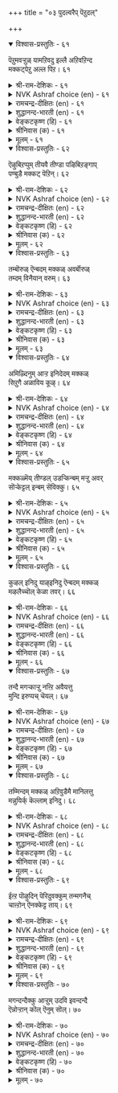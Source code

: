 +++
title = "०३ पुदल्वरैप् पॆऱुदल्"

+++


<details open><summary>विश्वास-प्रस्तुतिः - ६१</summary>

पॆऱुमवऱ्ऱुळ् यामऱिवदु इल्लै अऱिवऱिन्द  
मक्कट्पेऱु अल्ल पिऱ।      ६१
</details>

<details><summary>श्री-राम-देशिकः - ६१</summary>

शास्त्रानुगतबुद्धीनां पुत्राणां लाभ एव तु ।  
लव्धव्येषु महद्भाग्यं अन्यन्नेह प्रशस्यते ॥ ६१॥
</details>

<details><summary>NVK Ashraf choice (en) - ६१</summary>

००६१
Of all blessings we know,
Nothing worth than begetting intelligent children.
(Satguru Subramuniyaswami), (P.S. Sundaram)
</details>

<details><summary>रामचन्द्र-दीक्षितः (en) - ६१</summary>

61\. peṟumavaṟṟuḷ yām aṟivatu illai-aṟivu aṟinta  
makkaṭpēṟu alla piṟa.

61\. We do not know of any other asset than that of intelligent off-spring.  
</details>

<details><summary>शुद्धानन्द-भारती (en) - ६१</summary>

1\. பெறுமவற்றுள் யாமறிவது இல்லை அறிவறிந்த  
மக்கட்பேறு அல்ல பிற  
The world no higher bliss bestows  
Than children virtuous and wise.         61  
</details>

<details><summary>वेङ्कटकृष्ण (हि) - ६१</summary>

61
बुद्धिमान सन्तान से, बढ़ कर विभव सुयोग्य ।  
हम तो मानेंगे नहीं, हैं पाने के योग्य ॥
</details>

<details><summary>श्रीनिवास (क) - ६१</summary>

61. अरिवन्नु तिळिद मक्कळन्नु पडॆयुवुदक्किन्त नमगॆ बेरॆ भाग्यविल्ल. (उळिद भाग्यगळन्नु नावु लक्षिसुवुदिल्ल)

</details>

<details><summary>मूलम् - ६१</summary>

पॆऱुमवऱ्ऱुळ् यामऱिवदु इल्लै अऱिवऱिन्द  
मक्कट्पेऱु अल्ल पिऱ।      ६१
</details>

<details open><summary>विश्वास-प्रस्तुतिः - ६२</summary>

ऎऴुबिऱप्पुम् तीयवै तीण्डा पऴिबिऱङ्गाप्  
पण्बुडै मक्कट् पॆऱिन्।      ६२
</details>

<details><summary>श्री-राम-देशिकः - ६२</summary>

निर्दुष्टगुणसम्पन्नं पुत्रं प्राप्नोति यो नरः ।  
दुःखानि तं न बाधन्ते भाविजन्मसु सप्तसु ॥ ६२॥
</details>

<details><summary>NVK Ashraf choice (en) - ६२</summary>

००६२
No harm will befall in all seven births
If one begets blameless children.
(P.S. Sundaram)
</details>

<details><summary>रामचन्द्र-दीक्षितः (en) - ६२</summary>

62\. eḻupiṟappum tīyavai tīṇṭā-paḻi piṟaṅkāp  
paṇpuṭai makkaṭ peṟiṉ.

62\. All the seven births no evil befalls one who is blest with good and unstained children.  
</details>

<details><summary>शुद्धानन्द-भारती (en) - ६२</summary>

2\. எழுபிறப்பும் தீயவை தீண்டா பழிபிறங்காப்  
பண்புடை மக்கட் பெறின்  
No evil comes and no blemish;  
Noble sons bring all we wish.         62  
</details>

<details><summary>वेङ्कटकृष्ण (हि) - ६२</summary>

62
सात जन्म तक भी उसे, छू नहिं सकता ताप ।  
यदि पावे संतान जो, शीलवान निष्पाप ॥
</details>

<details><summary>श्रीनिवास (क) - ६२</summary>

62. अपकीर्ति इल्लद, गुणशालिगळाद मक्कळन्नु पडॆदरॆ, एळु जन्मगळल्लियू केडिनिन्द उण्टागुव दुःखवु नम्म बळि सारुवुदिल्ल.

</details>

<details><summary>मूलम् - ६२</summary>

ऎऴुबिऱप्पुम् तीयवै तीण्डा पऴिबिऱङ्गाप्  
पण्बुडै मक्कट् पॆऱिन्।      ६२
</details>

<details open><summary>विश्वास-प्रस्तुतिः - ६३</summary>

तम्बॊरुळ् ऎन्बदम् मक्कळ् अवर्बॊरुळ्  
तम्दम् विनैयान् वरुम्।      ६३
</details>

<details><summary>श्री-राम-देशिकः - ६३</summary>

तनयेन पितुः स्वर्गलोकार्थे दानकारणात् ।  
पुत्रं स्वार्जितवित्तेन समं वै मन्यते पिता ॥ ६३॥
</details>

<details><summary>NVK Ashraf choice (en) - ६३</summary>

००६३
Children are called one's fortune;
And their fortune the result of their own deeds. *
(S. Thandapani Desikar)
</details>

<details><summary>रामचन्द्र-दीक्षितः (en) - ६३</summary>

63\. tam poruḷ eṉpa tam makkaḷ; avar poruḷ  
tamtam viṉaiyāl varum.

63\. A man’s riches are his children; their riches are the fruit of their actions.  
</details>

<details><summary>शुद्धानन्द-भारती (en) - ६३</summary>

3\. தம்பொருள் என்பதம் மக்கள் அவர்பொருள்  
தம்தம் வினையான் வரும்  
Children are one's wealth indeed  
Their wealth is measured by their deed.         63  
</details>

<details><summary>वेङ्कटकृष्ण (हि) - ६३</summary>

63
निज संतान-सुकर्म से, स्वयं धन्य हों जान ।  
अपना अर्थ सुधी कहें, है अपनी संतान ॥
</details>

<details><summary>श्रीनिवास (क) - ६३</summary>

63. तम्म मक्कळे तम्म सम्पत्तु ऎन्दु (बल्लवरु) हेळुवरु; आ मक्कळ सम्पत्तॆन्दरॆ अवरवर कर्मफलगळु.

</details>

<details><summary>मूलम् - ६३</summary>

तम्बॊरुळ् ऎन्बदम् मक्कळ् अवर्बॊरुळ्  
तम्दम् विनैयान् वरुम्।      ६३
</details>

<details open><summary>विश्वास-प्रस्तुतिः - ६४</summary>

अमिऴ्दिनुम् आऱ्ऱ इनिदेदम् मक्कळ्  
सिऱुगै अळाविय कूऴ्।      ६४
</details>

<details><summary>श्री-राम-देशिकः - ६४</summary>

दत्तं यत् पुत्र हस्तेन सामान्यमपि भोजनम् ।  
अमृतादधिकं तत्तु वर्तते मधुरं पितुः ॥ ६४॥
</details>

<details><summary>NVK Ashraf choice (en) - ६४</summary>

००६४
Sweeter than nectar is the porridge messed up
By the tiny hands of one’s children. *
(G. Vanmikanathan)
</details>

<details><summary>रामचन्द्र-दीक्षितः (en) - ६४</summary>

64\. amiḻtiṉum āṟṟa iṉitē-tam makkaḷ  
ciṟu kai aḷāviya kūḻ.

64\. Sweeter than ambrosia is the food handled by the tender hand of one’s children.  
</details>

<details><summary>शुद्धानन्द-भारती (en) - ६४</summary>

4\. அமிர்தினும் ஆற்ற இனிதேதம் மக்கள்  
சிறுகை அளாவிய கூழ்  
The food is more than nectar sweet  
In which one's children hands insert.         64  
</details>

<details><summary>वेङ्कटकृष्ण (हि) - ६४</summary>

64
नन्हे निज संतान के, हाथ विलोड़ा भात ।  
देवों के भी अमृत का, स्वाद करेगा मात ॥
</details>

<details><summary>श्रीनिवास (क) - ६४</summary>

64. मक्कळु तम्म किरुकैगळिन्द चॆल्लाडिद कूळु, हॆत्तवरिगॆ अमृतक्किन्त मिगिलाद सवि उण्टुमाडुत्तदॆ.

</details>

<details><summary>मूलम् - ६४</summary>

अमिऴ्दिनुम् आऱ्ऱ इनिदेदम् मक्कळ्  
सिऱुगै अळाविय कूऴ्।      ६४
</details>

<details open><summary>विश्वास-प्रस्तुतिः - ६५</summary>

मक्कळ्मॆय् तीण्डल् उडऱ्किन्बम् मऱ्ऱु अवर्  
सॊऱ्केट्टल् इन्बम् सॆविक्कु।      ६५
</details>

<details><summary>श्री-राम-देशिकः - ६५</summary>

पुत्रदेहपरिष्वङ्गो देहानन्दं विवर्धयेत् ।  
जनयेच्छ्रवणानन्दं तेषां स्खलितभाषितम् ॥ ६५॥
</details>

<details><summary>NVK Ashraf choice (en) - ६५</summary>

००६५
To be touched by children is a delight to the body,
And to hear their speech a joy to the ear.
(N.V.K. Ashraf)
</details>

<details><summary>रामचन्द्र-दीक्षितः (en) - ६५</summary>

65\. makkaḷ mey tīṇṭal uṭaṟku iṉpam; maṟṟu avar  
col kēṭṭal iṉpam, cevikku.

65\. The delight of the body is the touch of one’s children. The delight of the ear is their lisp.  
</details>

<details><summary>शुद्धानन्द-भारती (en) - ६५</summary>

5\. மக்கள்மெய் தீண்டல் உடற்கின்பம் மற்றுஅவர்  
சொற்கேட்டல் இன்பம் செவிக்கு  
Children's touch delights the body  
Sweet to ears are their words lovely.         65  
</details>

<details><summary>वेङ्कटकृष्ण (हि) - ६५</summary>

65
निज शिशु अंग-स्पर्श से, तन को है सुख-लाभ ।  
टूटी- फूटी बात से, श्रुति को है सुख-लाभ ॥
</details>

<details><summary>श्रीनिवास (क) - ६५</summary>

65. मक्कळ मैयन्नु सवरुवुदु ऒडलिगॆ हित, आ मक्कळ तॊदलु नुडि केळुवुदु किविगॆ हित.

</details>

<details><summary>मूलम् - ६५</summary>

मक्कळ्मॆय् तीण्डल् उडऱ्किन्बम् मऱ्ऱु अवर्  
सॊऱ्केट्टल् इन्बम् सॆविक्कु।      ६५
</details>

<details open><summary>विश्वास-प्रस्तुतिः - ६६</summary>

कुऴल् इनिदु याऴ्इनिदु ऎन्बदम् मक्कळ्  
मऴलैच्चॊल् केळा तवर्।      ६६
</details>

<details><summary>श्री-राम-देशिकः - ६६</summary>

अस्पष्टमधुरं पुत्रभाषितं श‍ृणोति यः ।  
स एव कथयेत् रम्यं वीणावेण्वादि वादितम् ॥ ६६॥
</details>

<details><summary>NVK Ashraf choice (en) - ६६</summary>

००६६
"The flute is sweet", "The lute is sweet",
Say those who never heard their children lisp.
(P.S. Sundaram)
</details>

<details><summary>रामचन्द्र-दीक्षितः (en) - ६६</summary>

66\. 'kuḻal iṉitu; yāḻ iṉitu' eṉpa-tam makkaḷ  
maḻalaic col kēḷātavar.

66\. The ‘lute is sweet’, ‘the Veena is sweet’, they say who have not heard the lisp of their little ones.  
</details>

<details><summary>शुद्धानन्द-भारती (en) - ६६</summary>

6\. குழல்இனிது யாழ்இனிது என்பதம் மக்கள்  
மழலைச்சொல் கேளா தவர்  
The flute and lute are sweet they say  
Deaf to baby's babble's lay!         66  
</details>

<details><summary>वेङ्कटकृष्ण (हि) - ६६</summary>

66
मुरली-नाद मधुर कहें, सुमधुर वीणा-गान ।  
तुतलाना संतान का, जो न सुना निज कान ॥
</details>

<details><summary>श्रीनिवास (क) - ६६</summary>

66. तम्म मक्कळ तॊदलु मातन्नु केळदवरु कॊळलु इनिदु, वीणॆ इनिदु ऎन्दु हेळुत्तारॆ.

</details>

<details><summary>मूलम् - ६६</summary>

कुऴल् इनिदु याऴ्इनिदु ऎन्बदम् मक्कळ्  
मऴलैच्चॊल् केळा तवर्।      ६६
</details>

<details open><summary>विश्वास-प्रस्तुतिः - ६७</summary>

तन्दै मगऱ्काऱ्ऱु नऩ्ऱि अवैयत्तु  
मुन्दि इरुप्पच् चॆयल्।      ६७
</details>

<details><summary>श्री-राम-देशिकः - ६७</summary>

पिता विद्याप्रदानेन पण्डिताग्रेसरं सुतम् ।  
यदि कुर्यात्सुतस्यैतत् महत् साह्यमुदीर्यते ॥ ६७॥
</details>

<details><summary>NVK Ashraf choice (en) - ६७</summary>

००६७
The good a father can do to his child
Is to make him excel in the midst of the learned. *
(K. Krishnaswamy & Vijaya Ramkumar)
</details>

<details><summary>रामचन्द्र-दीक्षितः (en) - ६७</summary>

67\. tantai makaṟku āṟṟum naṉṟi avaiyattu  
munti iruppac ceyal.

67\. The good a father can do his son is to make him occupy the first rank in an assembly.  
</details>

<details><summary>शुद्धानन्द-भारती (en) - ६७</summary>

7\. தந்தை மகற்குஆற்றும் நன்றி அவையத்து  
முந்தி யிருப்பச் செயல்  
A father's duty to his son is  
To seat him in front of the wise.         67  
</details>

<details><summary>वेङ्कटकृष्ण (हि) - ६७</summary>

67
पिता करे उपकार यह, जिससे निज संतान ।  
पंडित-सभा-समाज में, पावे अग्रस्थान ॥
</details>

<details><summary>श्रीनिवास (क) - ६७</summary>

67. तन्दॆयादवनु तन्न मगनिगॆ माडुव उपकारवॆन्दरॆ बुद्दि जीविगळ सभॆगळल्लि ऎदॆगॊट्टु मातनाडुव हागॆ अवनिगॆ विद्यॆ नीडुवुदु.

</details>

<details><summary>मूलम् - ६७</summary>

तन्दै मगऱ्काऱ्ऱु नऩ्ऱि अवैयत्तु  
मुन्दि इरुप्पच् चॆयल्।      ६७
</details>

<details open><summary>विश्वास-प्रस्तुतिः - ६८</summary>

तम्मिन्दम् मक्कळ् अऱिवुडैमै मानिलत्तु  
मन्नुयिर्क् कॆल्लाम् इनिदु।      ६८
</details>

<details><summary>श्री-राम-देशिकः - ६८</summary>

विद्यावन्तं सुतं दृष्टवा मोदते न पिता परम् ।  
अधिकं तेन तुष्यन्ति सर्वे भूतलवासिनः ॥ ६८॥
</details>

<details><summary>NVK Ashraf choice (en) - ६८</summary>

००६८
The wisdom of one's own children
Brings joy to all life on the earth.
(N.V.K. Ashraf)
</details>

<details><summary>रामचन्द्र-दीक्षितः (en) - ६८</summary>

68\. tammiṉ, tam makkaḷ aṟivuṭaimai mā nilattu  
maṉ uyirkku ellām iṉitu.

68\. Wisdom of the child is not merely the father’s delight but the delight of the world.  
</details>

<details><summary>शुद्धानन्द-भारती (en) - ६८</summary>

8\. தம்மின்தம் மக்கள் அறிவுடமை மாநிலத்து  
மன்னுயிர்க் கெல்லாம் இனிது  
With joy the hearts of parents swell  
To see their children themselves excel.         68  
</details>

<details><summary>वेङ्कटकृष्ण (हि) - ६८</summary>

68
विद्यार्जन संतान का, अपने को दे तोष ।  
उससे बढ़ सब जगत को, देगा वह संतोष ॥
</details>

<details><summary>श्रीनिवास (क) - ६८</summary>

68. तम्म मक्कळ बौद्दिक जाण्मॆ तमगॆ मात्रवल्लदॆ, लोकद जीविगळिगॆल्ला मिगिलाद आनन्दवन्नु उण्टुमाडुत्तदॆ.

</details>

<details><summary>मूलम् - ६८</summary>

तम्मिन्दम् मक्कळ् अऱिवुडैमै मानिलत्तु  
मन्नुयिर्क् कॆल्लाम् इनिदु।      ६८
</details>

<details open><summary>विश्वास-प्रस्तुतिः - ६९</summary>

ईऩ्ऱ पॊऴुदिन् पॆरिदुवक्कुम् तन्मगनैच्  
चाऩ्ऱोन् ऎनक्केट्ट ताय्।      ६९
</details>

<details><summary>श्री-राम-देशिकः - ६९</summary>

''पुत्रस्ते गुणवान् विद्वान्'' इति वाक्यं महात्मनाम् ।  
श्रुत्वैव जननी तस्य जननादपि तुष्यति ॥ ६९॥
</details>

<details><summary>NVK Ashraf choice (en) - ६९</summary>

००६९
A woman rejoices at the birth of a son,
But even more when he is praised.
(P.S. Sundaram)
</details>

<details><summary>रामचन्द्र-दीक्षितः (en) - ६९</summary>

69\. īṉṟa poḻutiṉ peritu uvakkum-taṉ makaṉaic  
cāṉṟōṉ eṉak kēṭṭa tāy.

69\. A mother’s joy to hear of her son’s greatness transcends that at his birth.  
</details>

<details><summary>शुद्धानन्द-भारती (en) - ६९</summary>

9\. ஈன்ற பொழுதிற் பெரிதுவக்கும் தன்மகனைச்  
சான்றோன் எனக்கேட்ட தாய்  
The mother, hearing her son's merit  
Delights more than when she begot.         69  
</details>

<details><summary>वेङ्कटकृष्ण (हि) - ६९</summary>

69
पुत्र जनन पर जो हुआ, उससे बढ़ आनन्द ।  
माँ को हो जब वह सुने, महापुरुष निज नन्द ॥
</details>

<details><summary>श्रीनिवास (क) - ६९</summary>

69. तन्न मग कीर्तिशालि ऎन्दु हॆररिन्द केळिदाग तायिगॆ आगुव आनन्द, तानु (मगनिगॆ) जन्मवित्ताग पडॆद आनन्दक्किन्त मिगिलादुदु.

</details>

<details><summary>मूलम् - ६९</summary>

ईऩ्ऱ पॊऴुदिन् पॆरिदुवक्कुम् तन्मगनैच्  
चाऩ्ऱोन् ऎनक्केट्ट ताय्।      ६९
</details>

<details open><summary>विश्वास-प्रस्तुतिः - ७०</summary>

मगन्दन्दैक्कु आऱ्ऱुम् उदवि इवन्दन्दै  
ऎन्नोऱ्ऱान् कॊल् ऎनुम् सॊल्।      ७०
</details>

<details><summary>श्री-राम-देशिकः - ७०</summary>

किंवा तपः कृतं पित्रा प्राप्तुमेतादृरां सुतम् ।  
इति लोकैः स्तुत्ः पुत्रः पितुः स्यादुपकारकः ॥ ७०॥
</details>

<details><summary>NVK Ashraf choice (en) - ७०</summary>

००७०
The son's duty to his father is to make world ask,
"By what austerities did he merit such a son! *
(Satguru Subramuniyaswami)
</details>

<details><summary>रामचन्द्र-दीक्षितः (en) - ७०</summary>

70\. makaṉ tantaikku āṟṟum utavi, ‘ivaṉ tantai  
eṉ nōṟṟāṉkol!’ eṉum col.

70\. The service a son can do his father is to make the public exclaim ‘see, the fruit of his father’s good deeds.’
</details>

<details><summary>शुद्धानन्द-भारती (en) - ७०</summary>

10\. மகன்தந்தைக்கு ஆற்றும் உதவி இவன்தந்தை  
என்னோற்றான் கொல்எனுஞ் சொல்  
The son to sire this word is debt  
"What penance such a son begot!"         70  
</details>

<details><summary>वेङ्कटकृष्ण (हि) - ७०</summary>

70
पुत्र पिता का यह करे, बदले में उपकार ।  
`धन्य धन्य इसके पिता’, यही कहे संसार ॥
</details>

<details><summary>श्रीनिवास (क) - ७०</summary>

70. मगनु तन्न तन्दॆगॆ मादुव उपकारवॆन्दरॆ, तन्दॆ इवनन्नु पडॆयलु ऎष्टु तपस्सु माडिदनो ऎम्ब जनर उद्गार.
</details>

<details><summary>मूलम् - ७०</summary>

मगन्दन्दैक्कु आऱ्ऱुम् उदवि इवन्दन्दै  
ऎन्नोऱ्ऱान् कॊल् ऎनुम् सॊल्।      ७०
</details>
